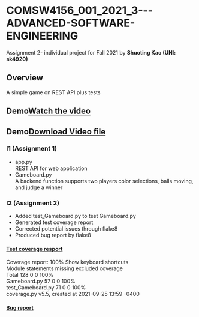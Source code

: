 # COMSW4156_001_2021_3---ADVANCED-SOFTWARE-ENGINEERING
Assignment 2- individual project for Fall 2021 by **Shuoting Kao (UNI: sk4920)**

## Overview ##
A simple game on REST API plus tests

## Demo[Watch the video](https://youtu.be/bK0KGo3IIcM)
## Demo[Download Video file](https://github.com/tim-kao/COMSW4156-ADVANCED-SOFTWARE-ENGINEERING-Assignment-I1-Implementing-A-Simple-Game/blob/main/demo/demo_sk4920.mp4)

### I1 (Assignment 1)
- app.py\
 REST API for web application
- Gameboard.py\
A backend function supports two players color selections, balls moving, and judge a winner

### I2 (Assignment 2)
- Added test_Gameboard.py to test Gameboard.py
- Generated test coverage report
- Corrected potential issues through flake8
- Produced bug report by flake8

#### [Test coverage resport](https://github.com/tim-kao/COMSW4156-ADVANCED-SOFTWARE-ENGINEERING-Assignment-I1-Implementing-A-Simple-Game/blob/assignment2/Skeleton/htmlcov/index.html)
Coverage report: 100% Show keyboard shortcuts \
Module	statements	missing	excluded	coverage\
Total	128	0	0	100%\
Gameboard.py	57	0	0	100%\
test_Gameboard.py	71	0	0	100%\
coverage.py v5.5, created at 2021-09-25 13:59 -0400

#### [Bug report](https://github.com/tim-kao/COMSW4156-ADVANCED-SOFTWARE-ENGINEERING-Assignment-I1-Implementing-A-Simple-Game/blob/assignment2/Skeleton/bugs.txt)